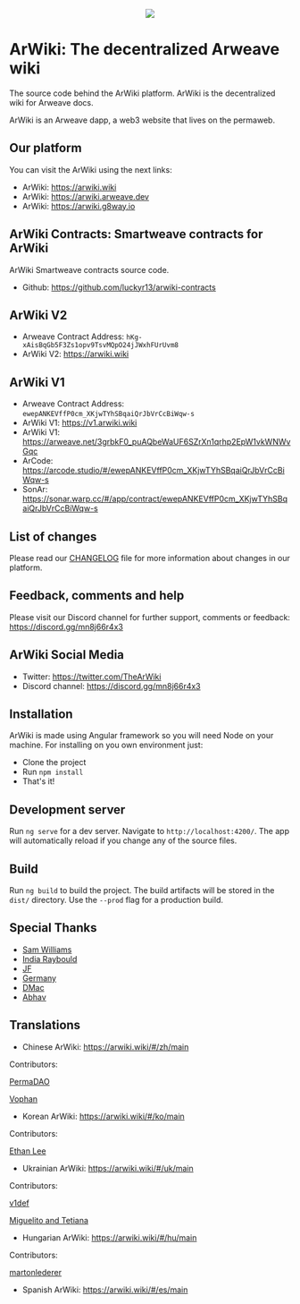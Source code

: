<p align="center">
  <img src="https://arweave.net/CzuQ-SQHA_9SNgnkmLTacVLqq2fyo1x9rLFVifO3R4E" style="max-width: 100%">
</p>

# ArWiki: The decentralized Arweave wiki
The source code behind the ArWiki platform. ArWiki is the decentralized wiki for Arweave docs.

ArWiki is an Arweave dapp, a web3 website that lives on the permaweb.

## Our platform
You can visit the ArWiki using the next links: 

- ArWiki: https://arwiki.wiki
- ArWiki: https://arwiki.arweave.dev
- ArWiki: https://arwiki.g8way.io


## ArWiki Contracts: Smartweave contracts for ArWiki

ArWiki Smartweave contracts source code.

- Github: https://github.com/luckyr13/arwiki-contracts

## ArWiki V2

- Arweave Contract Address: `hKg-xAisBqGb5F3Zs1opv9TsvMQpO24jJWxhFUrUvm8`
- ArWiki V2: https://arwiki.wiki

## ArWiki V1

- Arweave Contract Address: `ewepANKEVffP0cm_XKjwTYhSBqaiQrJbVrCcBiWqw-s`
- ArWiki V1: https://v1.arwiki.wiki
- ArWiki V1: https://arweave.net/3grbkF0_puAQbeWaUF6SZrXn1qrhp2EpW1vkWNWvGqc
- ArCode: https://arcode.studio/#/ewepANKEVffP0cm_XKjwTYhSBqaiQrJbVrCcBiWqw-s
- SonAr: https://sonar.warp.cc/#/app/contract/ewepANKEVffP0cm_XKjwTYhSBqaiQrJbVrCcBiWqw-s

## List of changes

Please read our [CHANGELOG](https://github.com/luckyr13/arwiki/blob/master/CHANGELOG.md) file for more information about changes in our platform.

## Feedback, comments and help

Please visit our Discord channel for further support, comments or feedback: https://discord.gg/mn8j66r4x3

## ArWiki Social Media
- Twitter: https://twitter.com/TheArWiki
- Discord channel: https://discord.gg/mn8j66r4x3

## Installation
ArWiki is made using Angular framework so you will need Node on your machine. For installing on you own environment just:

- Clone the project
- Run `npm install`
- That's it!

## Development server

Run `ng serve` for a dev server. Navigate to `http://localhost:4200/`. The app will automatically reload if you change any of the source files.


## Build

Run `ng build` to build the project. The build artifacts will be stored in the `dist/` directory. Use the `--prod` flag for a production build.

## Special Thanks

- [Sam Williams](https://twitter.com/samecwilliams)
- [India Raybould](https://twitter.com/indiaraybould)
- [JF](https://github.com/jfbeats)
- [Germany](https://github.com/jeremybeal11)
- [DMac](https://github.com/DanMacDonald)
- [Abhav](https://twitter.com/abhav_k)

## Translations
- Chinese ArWiki: https://arwiki.wiki/#/zh/main

Contributors:

[PermaDAO](https://permadao.com/)

[Vophan](https://github.com/skyf0cker)


- Korean ArWiki: https://arwiki.wiki/#/ko/main

Contributors:

[Ethan Lee](https://twitter.com/eungholee27)


- Ukrainian ArWiki: https://arwiki.wiki/#/uk/main

Contributors:

[v1def](https://github.com/v1def)

[Miguelito and Tetiana](https://youtube.com/cryptotv666)


- Hungarian ArWiki: https://arwiki.wiki/#/hu/main

Contributors:

[martonlederer](https://github.com/martonlederer)


- Spanish ArWiki: https://arwiki.wiki/#/es/main


